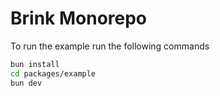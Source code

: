 # Brink Monorepo

To run the example run the following commands

```bash
bun install
cd packages/example
bun dev
```
